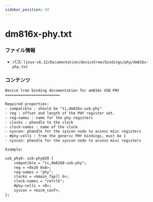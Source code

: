 ```yaml
---
sidebar_position: 43
---
```

# dm816x-phy.txt

### ファイル情報

- パス: `linux-v6.12/Documentation/devicetree/bindings/phy/dm816x-phy.txt`

### コンテンツ

```txt
Device tree binding documentation for am816x USB PHY
=========================

Required properties:
- compatible : should be "ti,dm816x-usb-phy"
- reg : offset and length of the PHY register set.
- reg-names : name for the phy registers
- clocks : phandle to the clock
- clock-names : name of the clock
- syscon: phandle for the syscon node to access misc registers
- #phy-cells : from the generic PHY bindings, must be 1
- syscon: phandle for the syscon node to access misc registers

Example:

usb_phy0: usb-phy@20 {
	compatible = "ti,dm8168-usb-phy";
	reg = <0x20 0x8>;
	reg-names = "phy";
	clocks = <&main_fapll 6>;
	clock-names = "refclk";
	#phy-cells = <0>;
	syscon = <&scm_conf>;
};

```
